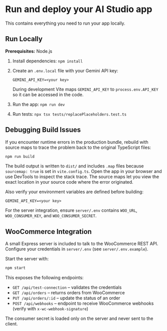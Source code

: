 # Run and deploy your AI Studio app

This contains everything you need to run your app locally.

## Run Locally

**Prerequisites:**  Node.js


1. Install dependencies:
   `npm install`
2. Create an `.env.local` file with your Gemini API key:

   ```env
   GEMINI_API_KEY=<your key>
   ```

   During development Vite maps `GEMINI_API_KEY` to `process.env.API_KEY` so it can be accessed in the code.
3. Run the app:
   `npm run dev`
4. Run tests:
   `npx tsx tests/replacePlaceholders.test.ts`

## Debugging Build Issues

If you encounter runtime errors in the production bundle, rebuild with source maps to trace the problem back to the original TypeScript files:

```bash
npm run build
```

The build output is written to `dist/` and includes `.map` files because `sourcemap: true` is set in `vite.config.ts`. Open the app in your browser and use DevTools to inspect the stack trace. The source maps let you view the exact location in your source code where the error originated.

Also verify your environment variables are defined before building:

```env
GEMINI_API_KEY=<your key>
```

For the server integration, ensure `server/.env` contains `WOO_URL`, `WOO_CONSUMER_KEY`, and `WOO_CONSUMER_SECRET`.

## WooCommerce Integration

A small Express server is included to talk to the WooCommerce REST API. Configure your credentials in `server/.env` (see `server/.env.example`).

Start the server with:

```bash
npm start
```

This exposes the following endpoints:

- `GET /api/test-connection` – validates the credentials
- `GET /api/orders` – returns orders from WooCommerce
- `PUT /api/orders/:id` – update the status of an order
- `POST /api/webhooks` – endpoint to receive WooCommerce webhooks (verify with `x-wc-webhook-signature`)

The consumer secret is loaded only on the server and never sent to the client.
